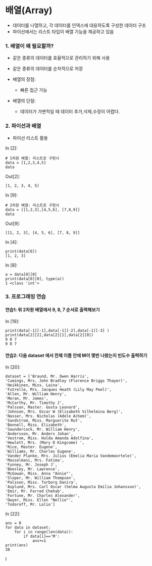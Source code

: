 # 배열(Array)

- 데이터를 나열하고, 각 데이터를 인덱스에 대응하도록 구성한 데이터 구조
- 파이선에서는 리스트 타입이 배열 기능을 제공하고 있음

### 1. 배열이 왜 필요할까?

- 같은 종류의 데이터를 효율적으로 관리하기 위해 사용
- 같은 종류의 데이터를 순차적으로 저장

- 배열의 장점:
  - 빠른 접근 가능
- 배열의 단점:
  - 데이터가 가변적일 때 데이터 추가,삭제,수정이 어렵다.

### 2. 파이선과 배열

- 파이선 리스트 활용

In [2]:

```
# 1차원 배열: 리스트로 구현시
data = [1,2,3,4,5]
data
```

Out[2]:

```
[1, 2, 3, 4, 5]
```

In [9]:

```
# 2차원 배열: 리스트로 구현시
data = [[1,2,3],[4,5,6], [7,8,9]]
data
```

Out[9]:

```
[[1, 2, 3], [4, 5, 6], [7, 8, 9]]
```

In [4]:

```
print(data[0])
[1, 2, 3]
```

In [8]:

```
a = data[0][0]
print(data[0][0], type(a))
1 <class 'int'>
```

### 3. 프로그래밍 연습

#### 연습1: 위 2차원 배열에서 9, 8, 7 순서로 출력해보기

In [19]:

```
print(data[-1][-1],data[-1][-2],data[-1][-3] )
print(data[2][2],data[2][1],data[2][0])
9 8 7
9 8 7
```

#### 연습2: 다음 dataset 에서 전체 이름 안에 M이 몇번 나왔는지 빈도수 출력하기

In [20]:

```
dataset = ['Braund, Mr. Owen Harris',
'Cumings, Mrs. John Bradley (Florence Briggs Thayer)',
'Heikkinen, Miss. Laina',
'Futrelle, Mrs. Jacques Heath (Lily May Peel)',
'Allen, Mr. William Henry',
'Moran, Mr. James',
'McCarthy, Mr. Timothy J',
'Palsson, Master. Gosta Leonard',
'Johnson, Mrs. Oscar W (Elisabeth Vilhelmina Berg)',
'Nasser, Mrs. Nicholas (Adele Achem)',
'Sandstrom, Miss. Marguerite Rut',
'Bonnell, Miss. Elizabeth',
'Saundercock, Mr. William Henry',
'Andersson, Mr. Anders Johan',
'Vestrom, Miss. Hulda Amanda Adolfina',
'Hewlett, Mrs. (Mary D Kingcome) ',
'Rice, Master. Eugene',
'Williams, Mr. Charles Eugene',
'Vander Planke, Mrs. Julius (Emelia Maria Vandemoortele)',
'Masselmani, Mrs. Fatima',
'Fynney, Mr. Joseph J',
'Beesley, Mr. Lawrence',
'McGowan, Miss. Anna "Annie"',
'Sloper, Mr. William Thompson',
'Palsson, Miss. Torborg Danira',
'Asplund, Mrs. Carl Oscar (Selma Augusta Emilia Johansson)',
'Emir, Mr. Farred Chehab',
'Fortune, Mr. Charles Alexander',
'Dwyer, Miss. Ellen "Nellie"',
'Todoroff, Mr. Lalio']
```

In [22]:

```
ans = 0
for data in dataset:
    for i in range(len(data)):
        if data[i]=='M':
            ans+=1
print(ans)
38
```

I